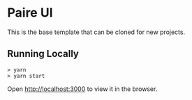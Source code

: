# Paire UI

This is the base template that can be cloned for new projects.

## Running Locally

```
> yarn
> yarn start
```
Open [http://localhost:3000](http://localhost:3000) to view it in the browser.